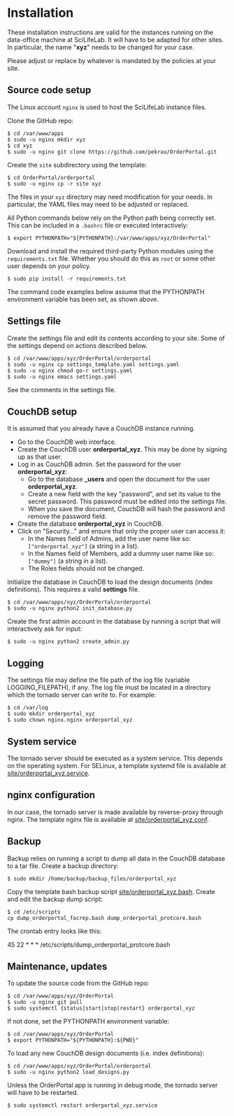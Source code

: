 Installation
============

These installation instructions are valid for the instances running on
the data-office machine at SciLifeLab. It will have to be adapted for
other sites. In particular, the name "**xyz**" needs to be changed for your
case.

Please adjust or replace by whatever is mandated by the policies at your site.

Source code setup
-----------------

The Linux account `nginx` is used to host the SciLifeLab instance files.

Clone the GitHub repo:

    $ cd /var/www/apps
    $ sudo -u nginx mkdir xyz
    $ cd xyz
    $ sudo -u nginx git clone https://github.com/pekrau/OrderPortal.git

Create the `site` subdirectory using the template:

    $ cd OrderPortal/orderportal
    $ sudo -u nginx cp -r site xyz

The files in your `xyz` directory may need modification for your needs.
In particular, the YAML files may need to be adjusted or replaced.

All Python commands below rely on the Python path being correctly set.
This can be included in a `.bashrc` file or executed interactively:

    $ export PYTHONPATH="${PYTHONPATH}:/var/www/apps/xyz/OrderPortal"

Download and install the required third-party Python modules using the
`requirements.txt` file. Whether you should do this as `root` or some other
user depends on your policy.

    $ sudo pip install -r requirements.txt

The command code examples below assume that the PYTHONPATH environment
variable has been set, as shown above.

Settings file
-------------

Create the settings file and edit its contents according to your site. Some
of the settings depend on actions described below.

    $ cd /var/www/apps/xyz/OrderPortal/orderportal
    $ sudo -u nginx cp settings_template.yaml settings.yaml
    $ sudo -u nginx chmod go-r settings.yaml
    $ sudo -u nginx emacs settings.yaml

See the comments in the settings file.

CouchDB setup
-------------

It is assumed that you already have a CouchDB instance running.

- Go to the CouchDB web interface.
- Create the CouchDB user **orderportal_xyz**. This may be done by
  signing up as that user.
- Log in as CouchDB admin. Set the password for the user **orderportal_xyz**:
  - Go to the database **_users** and open the document for the user
    **orderportal_xyz**.
  - Create a new field with the key "password", and set its value to the
    secret password. This password must be edited into the settings file.
  - When you save the document, CouchDB will hash the password and remove
    the password field.
- Create the database **orderportal_xyz** in CouchDB.
- Click on "Security..." and ensure that only the proper user can access it:
  - In the Names field of Admins, add the user name like so:
    `["orderportal_xyz"]` (a string in a list).
  - In the Names field of Members, add a dummy user name like so:
    `["dummy"]` (a string in a list).
  - The Roles fields should not be changed.

Initialize the database in CouchDB to load the design documents (index
definitions). This requires a valid **settings** file.

    $ cd /var/www/apps/xyz/OrderPortal/orderportal
    $ sudo -u nginx python2 init_database.py

Create the first admin account in the database by running a script that
will interactively ask for input:

    $ sudo -u nginx python2 create_admin.py

Logging
-------

The settings file may define the file path of the log file (variable
LOGGING_FILEPATH), if any. The log file must be located in a directory which
the tornado server can write to. For example:

    $ cd /var/log
    $ sudo mkdir orderportal_xyz
    $ sudo chown nginx.nginx orderportal_xyz

System service
--------------

The tornado server should be executed as a system service. This depends
on the operating system. For SELinux, a template systemd file is available at
[site/orderportal_xyz.service](https:/github.com/pekrau/OrderPortal/blob/master/orderportal/site/orderportal_xyz.service).

nginx configuration
-------------------

In our case, the tornado server is made available by reverse-proxy
through nginx. The template nginx file is available at
[site/orderportal_xyz.conf](https:/github.com/pekrau/OrderPortal/blob/master/orderportal/site/orderportal_xyz.conf).

Backup
------

Backup relies on running a script to dump all data in the CouchDB database
to a tar file. Create a backup directory:

    $ sudo mkdir /home/backup/backup_files/orderportal_xyz

Copy the template bash backup script
[site/orderportal_xyz.bash](https:/github.com/pekrau/OrderPortal/blob/master/orderportal/site/orderportal_xyz.service).
Create and edit the backup dump script:

    $ cd /etc/scripts
    cp dump_orderportal_facrep.bash dump_orderportal_protcore.bash

The crontab entry looks like this:

45 22 * * * /etc/scripts/dump_orderportal_protcore.bash


Maintenance, updates
--------------------

To update the source code from the GitHub repo:

    $ cd /var/www/apps/xyz/OrderPortal
    $ sudo -u nginx git pull
    $ sudo systemctl {status|start|stop|restart} orderportal_xyz

If not done, set the PYTHONPATH environment variable:

    $ cd /var/www/apps/xyz/OrderPortal
    $ export PYTHONPATH="${PYTHONPATH}:${PWD}"

To load any new CouchDB design documents (i.e. index definitions):

    $ cd /var/www/apps/xyz/OrderPortal/orderportal
    $ sudo -u nginx python2 load_designs.py

Unless the OrderPortal app is running in debug mode, the tornado server
will have to be restarted.

    $ sudo systemctl restart orderportal_xyz.service
